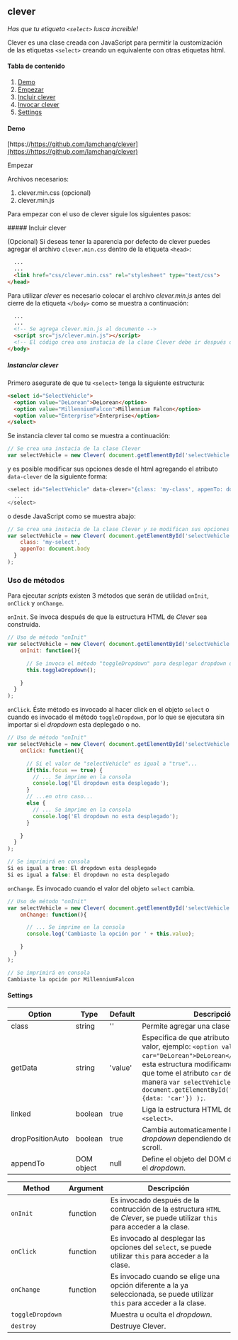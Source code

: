 clever
-------

[1]: <https://github.com/lamchang/clever>

_Has que tu etiqueta `<select>` lusca increible!_

Clever es una clase creada con JavaScript para permitir la customización de las etiquetas `<select>` creando un equivalente con otras etiquetas html.

#### Tabla de contenido
1. [Demo](#demo)
1. [Empezar](#empezar)
1. [Incluir clever](#agregar-clever)
1. [Invocar clever](#invocar-clever)
1. [Settings](#settings)

#### Demo

[https://https://github.com/lamchang/clever](https://https://github.com/lamchang/clever)

Empezar

Archivos necesarios:
1. clever.min.css (opcional)
2. clever.min.js

Para empezar con el uso de clever siguie los siguientes pasos:

##### Incluir clever

(Opcional) Si deseas tener la aparencia por defecto de clever puedes agregar el archivo `clever.min.css` dentro de la etiqueta `<head>`:

```html
  ...
  ...
  <link href="css/clever.min.css" rel="stylesheet" type="text/css">
</head>
```

Para utilizar *clever* es necesario colocar el archivo *clever.min.js* antes del cierre de la etiqueta `</body>` como se muestra a continuación:

```html
  ...
  ...
  <!-- Se agrega clever.min.js al documento -->
  <script src="js/clever.min.js"></script>
  <!-- El código crea una instacia de la clase Clever debe ir después de que esta sea declarada -->
</body>
```

##### Instanciar clever

Primero asegurate de que tu `<select>` tenga la siguiente estructura:

```html
<select id="SelectVehicle">
  <option value="DeLorean">DeLorean</option>
  <option value="MillenniumFalcon">Millennium Falcon</option>
  <option value="Enterprise">Enterprise</option>
</select>
```

Se instancia clever tal como se muestra a continuación:

```js
// Se crea una instacia de la clase Clever
var selectVehicle = new Clever( document.getElementById('selectVehicle') );
```

y es posible modificar sus opciones desde el html agregando el atributo `data-clever` de la siguiente forma: 
```js
<select id="SelectVehicle" data-clever="{class: 'my-class', appenTo: document.body}">
  ...
</select>
```
o desde JavaScript como se muestra abajo:

```js
// Se crea una instacia de la clase Clever y se modifican sus opciones
var selectVehicle = new Clever( document.getElementById('selectVehicle'), {
    class: 'my-select',
    appenTo: document.body
  }
);
```

### Uso de métodos

Para ejecutar _scripts_ existen 3 métodos que serán de utilidad `onInit`, `onClick` y `onChange`.

`onInit`. Se invoca después de que la estructura HTML de _Clever_ sea construida.

```js
// Uso de método "onInit"
var selectVehicle = new Clever( document.getElementById('selectVehicle'), {
    onInit: function(){

      // Se invoca el método "toggleDropdown" para desplegar dropdown después construirse la estructura
      this.toggleDropdown();

    }
  }
);

```

`onClick`. Éste método es invocado al hacer click en el objeto `select` o cuando es invocado el método `toggleDropdown`, por lo que se ejecutara sin importar si el _dropdown_ esta deplegado o no.

```js
// Uso de método "onInit"
var selectVehicle = new Clever( document.getElementById('selectVehicle'), {
    onClick: function(){

      // Si el valor de "selectVehicle" es igual a "true"...
      if(this.focus == true) {
        // ... Se imprime en la consola
        console.log('El dropdown esta desplegado');
      }
      // ...en otro caso...
      else {
        // ... Se imprime en la consola
        console.log('El dropdown no esta desplegado');
      }

    }
  }
);

// Se imprimirá en consola 
Si es igual a true: El dropdown esta desplegado
Si es igual a false: El dropdown no esta desplegado

```

`onChange`. Es invocado cuando el valor del objeto `select` cambia.

```js
// Uso de método "onInit"
var selectVehicle = new Clever( document.getElementById('selectVehicle'), {
    onChange: function(){

      // ... Se imprime en la consola
      console.log('Cambiaste la opción por ' + this.value);

    }
  }
);

// Se imprimirá en consola 
Cambiaste la opción por MillenniumFalcon

```

#### Settings

Option | Type | Default | Descripción
------ | ---- | ------- | -----------
class | string | '' | Permite agregar una clase al objet Clever.
getData | string | 'value' | Especifica de que atributo tomara _clever_ el valor, ejemplo: `<option value="DeLorean" car="DeLorean">DeLorean</option>` para esta estructura modificamos la opción para que tome el atributo `car` de la siguiente manera `var selectVehicle = new Clever( document.getElementById('SelectVehicle', {data: 'car'}) );`.
linked | boolean | true | Liga la estructura HTML de clever con el `<select>`.
dropPositionAuto | boolean | true | Cambia automaticamente la posición del _dropdown_ dependiendo de la posición del scroll.
appendTo | DOM object | null | Define el objeto del DOM dónde se creará el _dropdown_.

Method | Argument | Descripción
------ | -------- | -----------
`onInit` | function | Es invocado después de la contrucción de la estructura `HTML` de _Clever_, se puede utilizar `this` para acceder a la clase.
`onClick` | function | Es invocado al desplegar las opciones del `select`, se puede utilizar `this` para acceder a la clase.
`onChange` | function | Es invocado cuando se elige una opción diferente a la ya seleccionada, se puede utilizar `this` para acceder a la clase.
`toggleDropdown` | | Muestra u oculta el _dropdown_.
`destroy` | | Destruye Clever.




